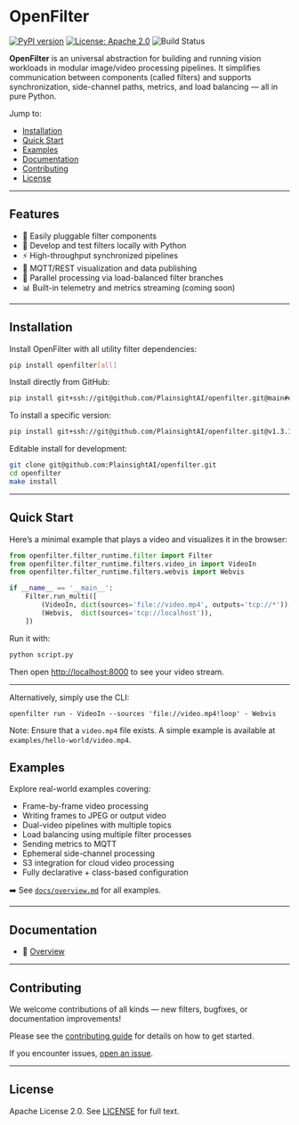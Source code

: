 # OpenFilter

[![PyPI version](https://img.shields.io/pypi/v/openfilter.svg?style=flat-square)](https://pypi.org/project/openfilter/)
[![License: Apache 2.0](https://img.shields.io/badge/License-Apache%202.0-blue.svg)](https://github.com/PlainsightAI/openfilter/blob/main/LICENSE)
![Build Status](https://github.com/PlainsightAI/openfilter/actions/workflows/ci.yaml/badge.svg)


**OpenFilter** is an universal abstraction for building and running vision workloads in modular image/video processing pipelines. It simplifies communication between components (called filters) and supports synchronization, side-channel paths, metrics, and load balancing — all in pure Python.

Jump to:
- [Installation](#installation)
- [Quick Start](#quick-start)
- [Examples](#examples)
- [Documentation](#documentation)
- [Contributing](#contributing)
- [License](#license)

---

## Features

- 🔁 Easily pluggable filter components
- 🧪 Develop and test filters locally with Python
- ⚡ High-throughput synchronized pipelines
- 📡 MQTT/REST visualization and data publishing
- 🧵 Parallel processing via load-balanced filter branches
- 📊 Built-in telemetry and metrics streaming (coming soon)

---

## Installation

Install OpenFilter with all utility filter dependencies:

```bash
pip install openfilter[all]
````

Install directly from GitHub:

```bash
pip install git+ssh://git@github.com/PlainsightAI/openfilter.git@main#egg=openfilter[all]
```

To install a specific version:

```bash
pip install git+ssh://git@github.com/PlainsightAI/openfilter.git@v1.3.17#egg=openfilter[all]
```

Editable install for development:

```bash
git clone git@github.com:PlainsightAI/openfilter.git
cd openfilter
make install
```

---

## Quick Start

Here’s a minimal example that plays a video and visualizes it in the browser:

```python
from openfilter.filter_runtime.filter import Filter
from openfilter.filter_runtime.filters.video_in import VideoIn
from openfilter.filter_runtime.filters.webvis import Webvis

if __name__ == '__main__':
    Filter.run_multi([
        (VideoIn, dict(sources='file://video.mp4', outputs='tcp://*')),
        (Webvis,  dict(sources='tcp://localhost')),
    ])
```

Run it with:

```bash
python script.py
```

Then open [http://localhost:8000](http://localhost:8000) to see your video stream.

---

Alternatively, simply use the CLI:

```
openfilter run - VideoIn --sources 'file://video.mp4!loop' - Webvis
```

Note: Ensure that a `video.mp4` file exists. A simple example is available at `examples/hello-world/video.mp4`.

## Examples

Explore real-world examples covering:

* Frame-by-frame video processing
* Writing frames to JPEG or output video
* Dual-video pipelines with multiple topics
* Load balancing using multiple filter processes
* Sending metrics to MQTT
* Ephemeral side-channel processing
* S3 integration for cloud video processing
* Fully declarative + class-based configuration

➡️ See [`docs/overview.md`](https://github.com/PlainsightAI/openfilter/blob/main/docs/overview.md) for all examples.

---

## Documentation

* 📘 [Overview](https://github.com/PlainsightAI/openfilter/blob/main/docs/overview.md)

---

## Contributing

We welcome contributions of all kinds — new filters, bugfixes, or documentation improvements!

Please see the [contributing guide](https://github.com/PlainsightAI/openfilter/blob/main/CONTRIBUTING.md) for details on how to get started.

If you encounter issues, [open an issue](https://github.com/PlainsightAI/openfilter/issues/new/choose).

---

## License

Apache License 2.0. See [LICENSE](https://github.com/PlainsightAI/openfilter/blob/main/LICENSE) for full text.
